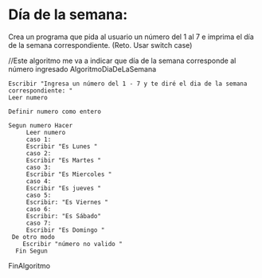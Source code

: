  # Día de la semana: 
 Crea un programa que pida al usuario un número del 1 al 7 e imprima el día de la semana correspondiente. (Reto. Usar switch case)

 //Este algoritmo me va a indicar que día de la semana corresponde al número ingresado
AlgoritmoDiaDeLaSemana

    Escribir "Ingresa un número del 1 - 7 y te diré el dia de la semana correspondiente: "
    Leer numero

    Definir numero como entero

    Segun numero Hacer
         Leer numero
         caso 1:
         Escribir "Es Lunes "
         caso 2:
         Escribir "Es Martes "
         caso 3:
         Escribir "Es Miercoles "
         caso 4:
         Escribir "Es jueves "
         caso 5:
         Escribir: "Es Viernes "
         caso 6:
         Escribir: "Es Sábado"
         caso 7:
         Escribir "Es Domingo "
     De otro modo
        Escribir "número no valido "    
      Fin Segun

FinAlgoritmo
